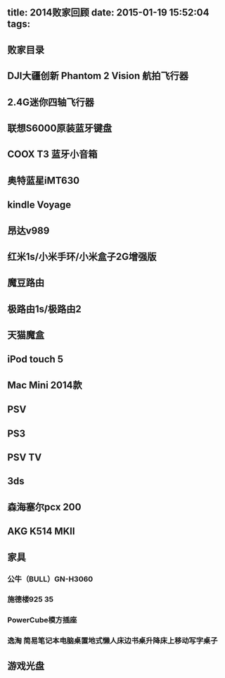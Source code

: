 title: 2014败家回顾
date: 2015-01-19 15:52:04
tags:
---

## 败家目录

<!--more-->

## DJI大疆创新 Phantom 2 Vision 航拍飞行器

## 2.4G迷你四轴飞行器

## 联想S6000原装蓝牙键盘

## COOX T3 蓝牙小音箱

## 奥特蓝星iMT630

## kindle Voyage

## 昂达v989

## 红米1s/小米手环/小米盒子2G增强版

## 魔豆路由

## 极路由1s/极路由2

## 天猫魔盒

## iPod touch 5

## Mac Mini 2014款

## PSV

## PS3

## PSV TV

## 3ds

## 森海塞尔pcx 200

## AKG K514 MKII

## 家具

### 公牛（BULL）GN-H3060

### 施德楼925 35

### PowerCube模方插座

### 逸淘 简易笔记本电脑桌置地式懒人床边书桌升降床上移动写字桌子

## 游戏光盘